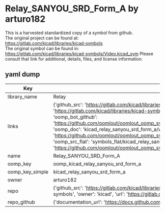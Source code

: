 # Relay_SANYOU_SRD_Form_A by arturo182  
This is a harvested standardized copy of a symbol from github.  
The original project can be found at:  
https://gitlab.com/kicad/libraries/kicad-symbols  
The original symbol can be found in:
https://gitlab.com/kicad/libraries/kicad-symbols/Video.kicad_sym
Please consult that link for additional, details, files, and license information.  
## yaml dump  
| Key | Value |  
| --- | --- |  
| library_name | Relay |  
| links | {'github_src': 'https://gitlab.com/kicad/libraries/kicad-symbols/Video.kicad_sym', 'github_src_repo': 'https://gitlab.com/kicad/libraries/kicad-symbols', 'oomp_bot': 'kicad_relay_sanyou_srd_form_a/working', 'oomp_bot_github': 'https://github.com/oomlout/oomlout_oomp_symbol_bot/tree/main/kicad_relay_sanyou_srd_form_a/working', 'oomp_doc': 'kicad_relay_sanyou_srd_form_a/working', 'oomp_doc_github': 'https://github.com/oomlout/oomlout_oomp_symbol_doc/tree/main/kicad_relay_sanyou_srd_form_a/working', 'oomp_src_flat': 'symbols_flat/kicad_relay_sanyou_srd_form_a/working', 'oomp_src_flat_github': 'https://github.com/oomlout/oomlout_oomp_symbol_src/tree/main/kicad_relay_sanyou_srd_form_a/working'} |  
| name | Relay_SANYOU_SRD_Form_A |  
| oomp_key | oomp_kicad_relay_sanyou_srd_form_a |  
| oomp_key_simple | kicad_relay_sanyou_srd_form_a |  
| owner | arturo182 |  
| repo | {'github_src': 'https://gitlab.com/kicad/libraries/kicad-symbols/Video.kicad_sym', 'name': 'libraries/kicad-symbols', 'owner': 'kicad', 'url': 'https://gitlab.com/kicad/libraries/kicad-symbols'} |  
| repo_github | {'documentation_url': 'https://docs.github.com/rest/repos/repos#get-a-repository', 'message': 'Not Found'} |  

